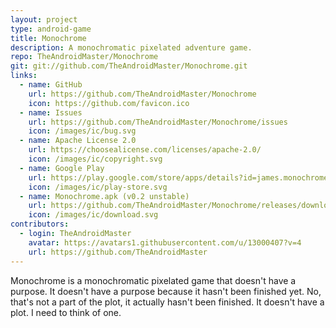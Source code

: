 ```yaml
---
layout: project
type: android-game
title: Monochrome
description: A monochromatic pixelated adventure game.
repo: TheAndroidMaster/Monochrome
git: git://github.com/TheAndroidMaster/Monochrome.git
links:
  - name: GitHub
    url: https://github.com/TheAndroidMaster/Monochrome
    icon: https://github.com/favicon.ico
  - name: Issues
    url: https://github.com/TheAndroidMaster/Monochrome/issues
    icon: /images/ic/bug.svg
  - name: Apache License 2.0
    url: https://choosealicense.com/licenses/apache-2.0/
    icon: /images/ic/copyright.svg
  - name: Google Play
    url: https://play.google.com/store/apps/details?id=james.monochrome
    icon: /images/ic/play-store.svg
  - name: Monochrome.apk (v0.2 unstable)
    url: https://github.com/TheAndroidMaster/Monochrome/releases/download/v0.2/Monochrome.apk
    icon: /images/ic/download.svg
contributors:
  - login: TheAndroidMaster
    avatar: https://avatars1.githubusercontent.com/u/13000407?v=4
    url: https://github.com/TheAndroidMaster
---
```


Monochrome is a monochromatic pixelated game that doesn't have a purpose. It doesn't have a purpose because it hasn't been finished yet. No, that's not a part of the plot, it actually hasn't been finished. It doesn't have a plot. I need to think of one.
